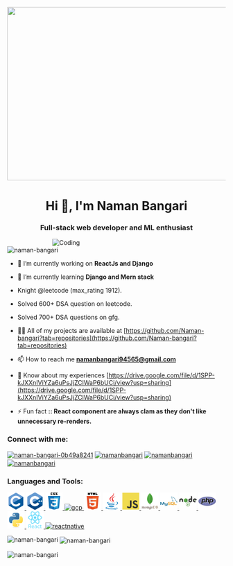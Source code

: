 [<img src="https://cdn.dribbble.com/users/2131993/screenshots/4948736/thoughtworks-gif_dribbble.gif" width="1000" height="400">](https://Naman-bangari.io)

<h1 align="center">Hi 👋, I'm Naman Bangari</h1>
<h3 align="center">Full-stack web developer and ML  enthusiast </h3>

<img align="right" alt="Coding" width="400" src="https://cdn.dribbble.com/users/1292677/screenshots/6139167/avento.gif">

<p align="left"> <img src="https://komarev.com/ghpvc/?username=naman-bangari&label=Profile%20views&color=0e75b6&style=flat" alt="naman-bangari" /> </p>

- 🔭 I’m currently working on **ReactJs and Django**

- 🌱 I’m currently learning **Django and Mern stack**

- Knight @leetcode (max_rating 1912).
- Solved 600+ DSA question on leetcode.
- Solved 700+ DSA questions on gfg.

- 👨‍💻 All of my projects are available at [https://github.com/Naman-bangari?tab=repositories](https://github.com/Naman-bangari?tab=repositories)

- 📫 How to reach me **namanbangari94565@gmail.com**

- 📄 Know about my experiences [https://drive.google.com/file/d/1SPP-kJXXnIViYZa6uPsJjZClWaP6bUCi/view?usp=sharing](https://drive.google.com/file/d/1SPP-kJXXnIViYZa6uPsJjZClWaP6bUCi/view?usp=sharing)

- ⚡ Fun fact **:: React component are always clam as they don't like unnecessary re-renders.**

<h3 align="left">Connect with me:</h3>
<p align="left">
<a href="https://linkedin.com/in/naman-bangari-0b49a8241" target="blank"><img align="center" src="https://raw.githubusercontent.com/rahuldkjain/github-profile-readme-generator/master/src/images/icons/Social/linked-in-alt.svg" alt="naman-bangari-0b49a8241" height="30" width="40" /></a>
<a href="https://codeforces.com/profile/namanbangari" target="blank"><img align="center" src="https://raw.githubusercontent.com/rahuldkjain/github-profile-readme-generator/master/src/images/icons/Social/codeforces.svg" alt="namanbangari" height="30" width="40" /></a>
<a href="https://www.leetcode.com/namanbangari" target="blank"><img align="center" src="https://raw.githubusercontent.com/rahuldkjain/github-profile-readme-generator/master/src/images/icons/Social/leet-code.svg" alt="namanbangari" height="30" width="40" /></a>
<a href="https://auth.geeksforgeeks.org/user/namanbangari" target="blank"><img align="center" src="https://raw.githubusercontent.com/rahuldkjain/github-profile-readme-generator/master/src/images/icons/Social/geeks-for-geeks.svg" alt="namanbangari" height="30" width="40" /></a>
</p>

<h3 align="left">Languages and Tools:</h3>
<p align="left"> <a href="https://www.cprogramming.com/" target="_blank" rel="noreferrer"> <img src="https://raw.githubusercontent.com/devicons/devicon/master/icons/c/c-original.svg" alt="c" width="40" height="40"/> </a> <a href="https://www.w3schools.com/cpp/" target="_blank" rel="noreferrer"> <img src="https://raw.githubusercontent.com/devicons/devicon/master/icons/cplusplus/cplusplus-original.svg" alt="cplusplus" width="40" height="40"/> </a> <a href="https://www.w3schools.com/css/" target="_blank" rel="noreferrer"> <img src="https://raw.githubusercontent.com/devicons/devicon/master/icons/css3/css3-original-wordmark.svg" alt="css3" width="40" height="40"/> </a> <a href="https://cloud.google.com" target="_blank" rel="noreferrer"> <img src="https://www.vectorlogo.zone/logos/google_cloud/google_cloud-icon.svg" alt="gcp" width="40" height="40"/> </a> <a href="https://www.w3.org/html/" target="_blank" rel="noreferrer"> <img src="https://raw.githubusercontent.com/devicons/devicon/master/icons/html5/html5-original-wordmark.svg" alt="html5" width="40" height="40"/> </a> <a href="https://www.java.com" target="_blank" rel="noreferrer"> <img src="https://raw.githubusercontent.com/devicons/devicon/master/icons/java/java-original.svg" alt="java" width="40" height="40"/> </a> <a href="https://developer.mozilla.org/en-US/docs/Web/JavaScript" target="_blank" rel="noreferrer"> <img src="https://raw.githubusercontent.com/devicons/devicon/master/icons/javascript/javascript-original.svg" alt="javascript" width="40" height="40"/> </a> <a href="https://www.mongodb.com/" target="_blank" rel="noreferrer"> <img src="https://raw.githubusercontent.com/devicons/devicon/master/icons/mongodb/mongodb-original-wordmark.svg" alt="mongodb" width="40" height="40"/> </a> <a href="https://www.mysql.com/" target="_blank" rel="noreferrer"> <img src="https://raw.githubusercontent.com/devicons/devicon/master/icons/mysql/mysql-original-wordmark.svg" alt="mysql" width="40" height="40"/> </a> <a href="https://nodejs.org" target="_blank" rel="noreferrer"> <img src="https://raw.githubusercontent.com/devicons/devicon/master/icons/nodejs/nodejs-original-wordmark.svg" alt="nodejs" width="40" height="40"/> </a> <a href="https://www.php.net" target="_blank" rel="noreferrer"> <img src="https://raw.githubusercontent.com/devicons/devicon/master/icons/php/php-original.svg" alt="php" width="40" height="40"/> </a> <a href="https://www.python.org" target="_blank" rel="noreferrer"> <img src="https://raw.githubusercontent.com/devicons/devicon/master/icons/python/python-original.svg" alt="python" width="40" height="40"/> </a> <a href="https://reactjs.org/" target="_blank" rel="noreferrer"> <img src="https://raw.githubusercontent.com/devicons/devicon/master/icons/react/react-original-wordmark.svg" alt="react" width="40" height="40"/> </a> <a href="https://reactnative.dev/" target="_blank" rel="noreferrer"> <img src="https://reactnative.dev/img/header_logo.svg" alt="reactnative" width="40" height="40"/> </a> </p>

<p><img align="left" src="https://github-readme-stats.vercel.app/api/top-langs?username=naman-bangari&show_icons=true&locale=en&layout=compact" alt="naman-bangari" /></p>

<p>&nbsp;<img align="center" src="https://github-readme-stats.vercel.app/api?username=naman-bangari&show_icons=true&locale=en" alt="naman-bangari" /></p>

<p><img align="center" src="https://github-readme-streak-stats.herokuapp.com/?user=naman-bangari&" alt="naman-bangari" /></p>
